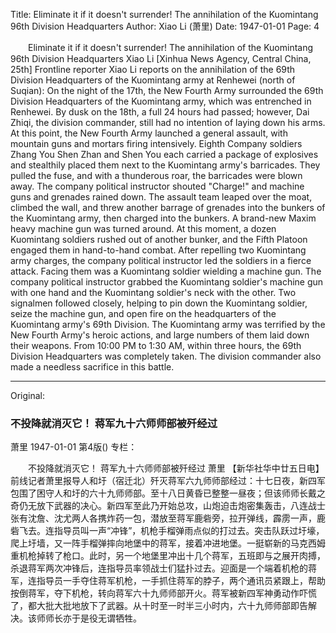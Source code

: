 Title: Eliminate it if it doesn't surrender! The annihilation of the Kuomintang 96th Division Headquarters
Author: Xiao Li (萧里)
Date: 1947-01-01
Page: 4

　　Eliminate it if it doesn't surrender!
    The annihilation of the Kuomintang 96th Division Headquarters
    Xiao Li
    [Xinhua News Agency, Central China, 25th] Frontline reporter Xiao Li reports on the annihilation of the 69th Division Headquarters of the Kuomintang army at Renhewei (north of Suqian): On the night of the 17th, the New Fourth Army surrounded the 69th Division Headquarters of the Kuomintang army, which was entrenched in Renhewei. By dusk on the 18th, a full 24 hours had passed; however, Dai Zhiqi, the division commander, still had no intention of laying down his arms. At this point, the New Fourth Army launched a general assault, with mountain guns and mortars firing intensively. Eighth Company soldiers Zhang You Shen Zhan and Shen You each carried a package of explosives and stealthily placed them next to the Kuomintang army's barricades. They pulled the fuse, and with a thunderous roar, the barricades were blown away. The company political instructor shouted "Charge!" and machine guns and grenades rained down. The assault team leaped over the moat, climbed the wall, and threw another barrage of grenades into the bunkers of the Kuomintang army, then charged into the bunkers. A brand-new Maxim heavy machine gun was turned around. At this moment, a dozen Kuomintang soldiers rushed out of another bunker, and the Fifth Platoon engaged them in hand-to-hand combat. After repelling two Kuomintang army charges, the company political instructor led the soldiers in a fierce attack. Facing them was a Kuomintang soldier wielding a machine gun. The company political instructor grabbed the Kuomintang soldier's machine gun with one hand and the Kuomintang soldier's neck with the other. Two signalmen followed closely, helping to pin down the Kuomintang soldier, seize the machine gun, and open fire on the headquarters of the Kuomintang army's 69th Division. The Kuomintang army was terrified by the New Fourth Army's heroic actions, and large numbers of them laid down their weapons. From 10:00 PM to 1:30 AM, within three hours, the 69th Division Headquarters was completely taken. The division commander also made a needless sacrifice in this battle.



<hr /> 

Original: 


### 不投降就消灭它！  蒋军九十六师师部被歼经过
萧里
1947-01-01
第4版()
专栏：

　　不投降就消灭它！
    蒋军九十六师师部被歼经过
    萧里
    【新华社华中廿五日电】前线记者萧里报导人和圩（宿迁北）歼灭蒋军六九师师部经过：十七日夜，新四军包围了困守人和圩的六十九师师部。至十八日黄昏已整整一昼夜；但该师师长戴之奇仍无放下武器的决心。新四军至此乃开始总攻，山炮迫击炮密集轰击，八连战士张有沈詹、沈尤两人各携炸药一包，潜放至蒋军鹿砦旁，拉开弹线，霹雳一声，鹿砦飞去。连指导员叫一声“冲锋”，机枪手榴弹雨点似的打过去。突击队跃过圩壕，爬上圩墙，又一阵手榴弹摔向地堡中的蒋军，接着冲进地堡。一挺崭新的马克西姆重机枪掉转了枪口。此时，另一个地堡里冲出十几个蒋军，五班即与之展开肉搏，杀退蒋军两次冲锋后，连指导员率领战士们猛扑过去。迎面是一个端着机枪的蒋军，连指导员一手夺住蒋军机枪，一手抓住蒋军的脖子，两个通讯员紧跟上，帮助按倒蒋军，夺下机枪，转向蒋军六十九师师部开火。蒋军被新四军神勇动作吓慌了，都大批大批地放下了武器。从十时至一时半三小时内，六十九师师部即告解决。该师师长亦于是役无谓牺牲。
